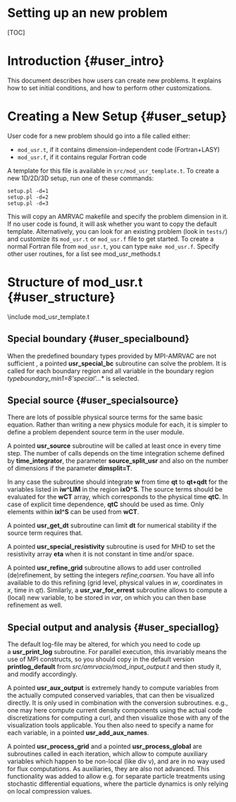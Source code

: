 # Setting up an new problem

[TOC]

# Introduction {#user_intro}

This document describes how users can create new problems. It explains how to
set initial conditions, and how to perform other customizations.

# Creating a New Setup {#user_setup}

User code for a new problem should go into a file called either:

* `mod_usr.t`, if it contains dimension-independent code (Fortran+LASY)
* `mod_usr.f`, if it contains regular Fortran code

A template for this file is available in `src/mod_usr_template.t`. To create a
new 1D/2D/3D setup, run one of these commands:

    setup.pl -d=1
    setup.pl -d=2
    setup.pl -d=3

This will copy an AMRVAC makefile and specify the problem dimension in it. If no
user code is found, it will ask whether you want to copy the default template.
Alternatively, you can look for an existing problem (look in `tests/`) and
customize its `mod_usr.t` or `mod_usr.f` file to get started. To create a normal
Fortran file from `mod_usr.t`, you can type `make mod_usr.f`.
Specify other user routines, for a list see mod_usr_methods.t

# Structure of mod_usr.t {#user_structure}

\include mod_usr_template.t

## Special boundary {#user_specialbound}

When the predefined boundary types provided by MPI-AMRVAC are not sufficient
, a pointed **usr_special_bc** subroutine can solve the problem. It is called 
for each boundary region and all variable in the boundary region
**typeboundary_min1=8*'special'...** is selected. 

## Special source {#user_specialsource}

There are lots of possible physical source terms for the same basic equation.
Rather than writing a new physics module for each, it is simpler to define a
problem dependent source term in the user module. 

A pointed **usr_source** subroutine will be called at least once in every time 
step. The number of calls depends on the time integration scheme defined
by **time_integrator**, the parameter **source_split_usr** and also on the 
number of dimensions if the parameter **dimsplit=T**.

In any case the subroutine should integrate **w** from time **qt** to
**qt+qdt** for the variables listed in **iw^LIM** in the region **ixO^S**. The
source terms should be evaluated for the **wCT** array, which corresponds to
the physical time **qtC**. In case of explicit time dependence, **qtC** should
be used as time. Only elements within **ixI^S** can be used from **wCT**.

A pointed **usr_get_dt** subroutine can limit **dt** for numerical stability if
the source term requires that. 

A pointed **usr_special_resistivity** subroutine is used for MHD to set the 
resistivity array **eta** when it is not constant in time and/or space.

A pointed **usr_refine_grid** subroutine allows to add user controlled
(de)refinement, by setting the integers _refine,coarsen_. You have all info
available to do this refining (grid level, physical values in _w_, coordinates
in _x_, time in _qt_). Similarly, a **usr_var_for_errest** subroutine
allows to compute a (local) new variable, to be stored in _var_, on which you
can then base refinement as well. 

## Special output and analysis {#user_speciallog}

The default log-file may be altered, for which you need to code up  
a **usr_print_log** subroutine. For parallel execution,
this invariably means the use of MPI constructs, so you should copy in the
default version **printlog_default** from _src/amrvacio/mod_input_output.t_ 
and then study it, and modify accordingly.

A pointed **usr_aux_output** is extremely handy to compute variables from the
actually computed conserved variables, that can then be visualized directly.
It is only used in combination with the conversion subroutines. e.g., one may
here compute current density components using the actual code discretizations
for computing a curl, and then visualize those with any of the visualization
tools applicable. You then also need to specify a name for each variable, in
a pointed **usr_add_aux_names**.

A pointed **usr_process_grid** and a pointed **usr_process_global** are 
subroutines called in each iteration, which allow to compute auxiliary
variables which happen to be non-local (like div v), and are in no way used
for flux computations. As auxiliaries, they are also not advanced. This
functionality was added to allow e.g. for separate particle treatments using
stochastic differential equations, where the particle dynamics is only relying
on local compression values.
